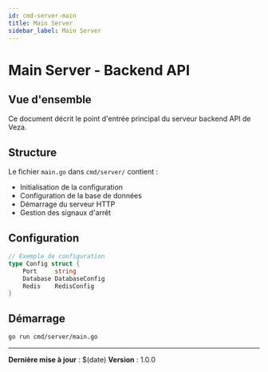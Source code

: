 ```yaml
---
id: cmd-server-main
title: Main Server
sidebar_label: Main Server
---
```


# Main Server - Backend API

## Vue d'ensemble

Ce document décrit le point d'entrée principal du serveur backend API de Veza.

## Structure

Le fichier `main.go` dans `cmd/server/` contient :

- Initialisation de la configuration
- Configuration de la base de données
- Démarrage du serveur HTTP
- Gestion des signaux d'arrêt

## Configuration

```go
// Exemple de configuration
type Config struct {
    Port     string
    Database DatabaseConfig
    Redis    RedisConfig
}
```

## Démarrage

```bash
go run cmd/server/main.go
```

---

**Dernière mise à jour** : $(date)
**Version** : 1.0.0

